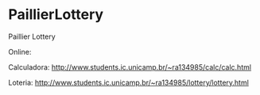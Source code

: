 # PaillierLottery
Paillier Lottery

Online:

Calculadora:
http://www.students.ic.unicamp.br/~ra134985/calc/calc.html

Loteria:
http://www.students.ic.unicamp.br/~ra134985/lottery/lottery.html
